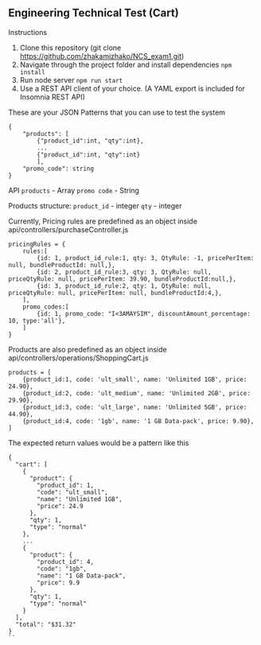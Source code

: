 ## Engineering Technical Test (Cart)

Instructions
1. Clone this repository (git clone https://github.com/zhakamizhako/NCS_exam1.git)
2. Navigate through the project folder and install dependencies `npm install`
3. Run node server `npm run start`
4. Use a REST API client of your choice. (A YAML export is included for Insomnia REST API)

These are your JSON Patterns that you can use to test the system

```
{
	"products": [
		{"product_id":int, "qty":int},
        ...
		{"product_id":int, "qty":int}
		],
	"promo_code": string
}
```

API
`products` - Array
`promo code` - String

Products structure:
`product_id` - integer
`qty` - integer

Currently, Pricing rules are predefined as an object inside api/controllers/purchaseController.js
```
pricingRules = {
    rules:[
        {id: 1, product_id_rule:1, qty: 3, QtyRule: -1, pricePerItem: null, bundleProductId: null,},
        {id: 2, product_id_rule:3, qty: 3, QtyRule: null, priceQtyRule: null, pricePerItem: 39.90, bundleProductId:null,},
        {id: 3, product_id_rule:2, qty: 1, QtyRule: null, priceQtyRule: null, pricePerItem: null, bundleProductId:4,},
    ],
    promo_codes:[
        {id: 1, promo_code: "I<3AMAYSIM", discountAmount_percentage: 10, type:'all'},
    ]
}
```

Products are also predefined as an object inside api/controllers/operations/ShoppingCart.js
```
products = [
    {product_id:1, code: 'ult_small', name: 'Unlimited 1GB', price: 24.90},
    {product_id:2, code: 'ult_medium', name: 'Unlimited 2GB', price: 29.90},
    {product_id:3, code: 'ult_large', name: 'Unlimited 5GB', price: 44.90},
    {product_id:4, code: '1gb', name: '1 GB Data-pack', price: 9.90},
]
```

The expected return values would be a pattern like this

```
{
  "cart": [
    {
      "product": {
        "product_id": 1,
        "code": "ult_small",
        "name": "Unlimited 1GB",
        "price": 24.9
      },
      "qty": 1,
      "type": "normal"
    },
    ...
    {
      "product": {
        "product_id": 4,
        "code": "1gb",
        "name": "1 GB Data-pack",
        "price": 9.9
      },
      "qty": 1,
      "type": "normal"
    }
  ],
  "total": "$31.32"
}
``
